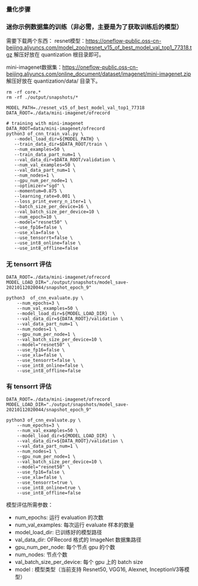 ### 量化步骤

### 迷你示例数据集的训练（非必需，主要是为了获取训练后的模型）

需要下载两个东西：
resnet模型：https://oneflow-public.oss-cn-beijing.aliyuncs.com/model_zoo/resnet_v15_of_best_model_val_top1_77318.tgz
解压好放在 quantization 根目录即可。

mini-imagenet数据集：https://oneflow-public.oss-cn-beijing.aliyuncs.com/online_document/dataset/imagenet/mini-imagenet.zip
解压好放在 quantization/data/ 目录下。


```
rm -rf core.* 
rm -rf ./output/snapshots/*

MODEL_PATH=./resnet_v15_of_best_model_val_top1_77318
DATA_ROOT=./data/mini-imagenet/ofrecord

# training with mini-imagenet
DATA_ROOT=data/mini-imagenet/ofrecord
python3 of_cnn_train_val.py \
   --model_load_dir=${MODEL_PATH} \
   --train_data_dir=$DATA_ROOT/train \
   --num_examples=50 \
   --train_data_part_num=1 \
   --val_data_dir=$DATA_ROOT/validation \
   --num_val_examples=50 \
   --val_data_part_num=1 \
   --num_nodes=1 \
   --gpu_num_per_node=1 \
   --optimizer="sgd" \
   --momentum=0.875 \
   --learning_rate=0.001 \
   --loss_print_every_n_iter=1 \
   --batch_size_per_device=16 \
   --val_batch_size_per_device=10 \
   --num_epoch=10 \
   --model="resnet50" \
   --use_fp16=false \
   --use_xla=false \
   --use_tensorrt=false \
   --use_int8_online=false \
   --use_int8_offline=false
```

### 无 tensorrt 评估

```
DATA_ROOT=./data/mini-imagenet/ofrecord
MODEL_LOAD_DIR="./output/snapshots/model_save-20210112020044/snapshot_epoch_9"

python3  of_cnn_evaluate.py \
    --num_epochs=3 \
    --num_val_examples=50 \
    --model_load_dir=${MODEL_LOAD_DIR}  \
    --val_data_dir=${DATA_ROOT}/validation \
    --val_data_part_num=1 \
    --num_nodes=1 \
    --gpu_num_per_node=1 \
    --val_batch_size_per_device=10 \
    --model="resnet50" \
    --use_fp16=false \
	--use_xla=false \
	--use_tensorrt=false \
	--use_int8_online=false \
	--use_int8_offline=false
```

### 有 tensorrt 评估

```
DATA_ROOT=./data/mini-imagenet/ofrecord
MODEL_LOAD_DIR="./output/snapshots/model_save-20210112020044/snapshot_epoch_9"

python3 of_cnn_evaluate.py \
    --num_epochs=3 \
    --num_val_examples=50 \
    --model_load_dir=${MODEL_LOAD_DIR}  \
    --val_data_dir=${DATA_ROOT}/validation \
    --val_data_part_num=1 \
    --num_nodes=1 \
    --gpu_num_per_node=1 \
    --val_batch_size_per_device=10 \
    --model="resnet50" \
    --use_fp16=false \
	--use_xla=false \
	--use_tensorrt=true \
	--use_int8_online=true \
	--use_int8_offline=false
```


模型评估所需参数：

- num_epochs: 运行 evaluation 的次数
- num_val_examples: 每次运行 evaluate 样本的数量
- model_load_dir: 已训练好的模型路径
- val_data_dir: OFRecord 格式的 ImageNet 数据集路径
- gpu_num_per_node: 每个节点 gpu 的个数
- num_nodes: 节点个数
- val_batch_size_per_device: 每个 gpu 上的 batch size
- model : 模型类型（当前支持 Resnet50, VGG16, Alexnet, InceptionV3等模型）



